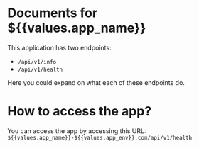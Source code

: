# Documents for ${{values.app_name}}

This application has two endpoints:
- `/api/v1/info`
- `/api/v1/health`

Here you could expand on what each of these endpoints do.

# How to access the app?

You can access the app by accessing this URL: `${{values.app_name}}-${{values.app_env}}.com/api/v1/health`